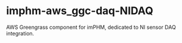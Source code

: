 # imphm-aws_ggc-daq-NIDAQ
AWS Greengrass component for imPHM, dedicated to NI sensor DAQ integration.